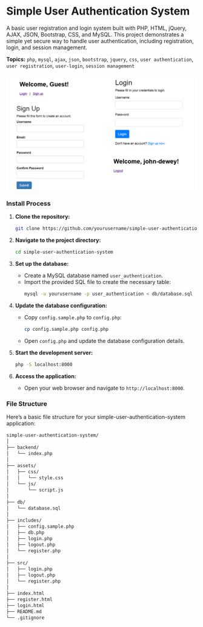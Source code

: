 # Simple User Authentication System
A basic user registration and login system built with PHP, HTML, jQuery, AJAX, JSON, Bootstrap, CSS, and MySQL. This project demonstrates a simple yet secure way to handle user authentication, including registration, login, and session management.

**Topics:** `php`, `mysql`, `ajax`, `json`, `bootstrap`, `jquery`, `css`, `user authentication`, `user registration`, `user-login`, `session management`

![simple-user-authentication-system](./assets/images/simple-user-authentication-system.png)

### Install Process

1. **Clone the repository:**
   ```sh
   git clone https://github.com/yourusername/simple-user-authentication-system.git
   ```

2. **Navigate to the project directory:**
   ```sh
   cd simple-user-authentication-system
   ```

3. **Set up the database:**
    - Create a MySQL database named `user_authentication`.
    - Import the provided SQL file to create the necessary table:
      ```sh
      mysql -u yourusername -p user_authentication < db/database.sql
      ```

4. **Update the database configuration:**
    - Copy `config.sample.php` to `config.php`:
       ```sh
       cp config.sample.php config.php
       ```
    - Open `config.php` and update the database configuration details.

5. **Start the development server:**
   ```sh
   php -S localhost:8000
   ```

6. **Access the application:**
    - Open your web browser and navigate to `http://localhost:8000`.


### File Structure

Here’s a basic file structure for your simple-user-authentication-system application:

```
simple-user-authentication-system/
│
├── backend/
│   └── index.php
│
├── assets/
│   ├── css/
│   │   └── style.css
│   └── js/
│       └── script.js
│
├── db/
│   └── database.sql
│
├── includes/
│   ├── config.sample.php
│   ├── db.php
│   ├── login.php
│   ├── logout.php
│   └── register.php
│
├── src/
│   ├── login.php
│   ├── logout.php
│   └── register.php
│
├── index.html
├── register.html
├── login.html
├── README.md
└── .gitignore
```